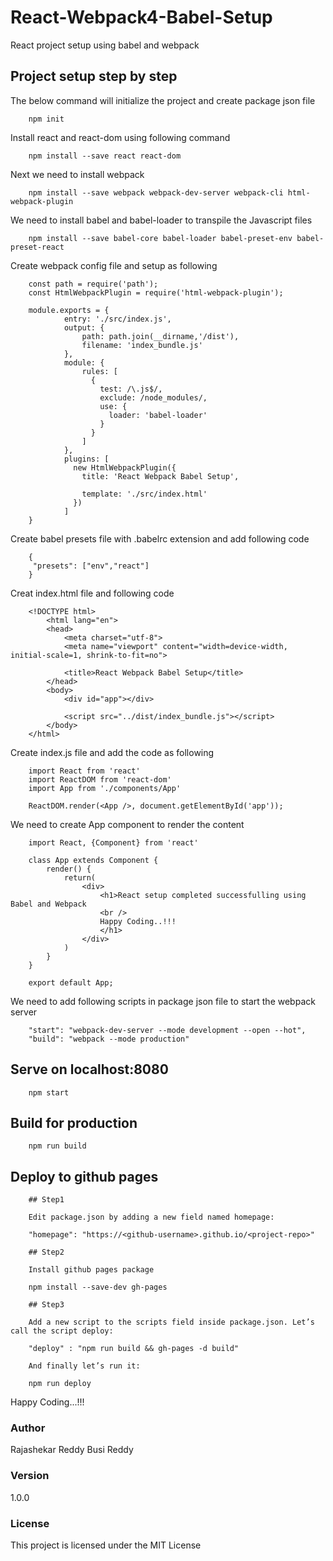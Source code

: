 # React-Webpack4-Babel-Setup 

React project setup using babel and webpack

## Project setup step by step

The below command will initialize the project and create package json file

```
	npm init 
```

Install react and react-dom using following command

```
	npm install --save react react-dom
```

Next we need to install webpack 

```
	npm install --save webpack webpack-dev-server webpack-cli html-webpack-plugin
```

We need to install babel and babel-loader to transpile the Javascript files

```
	npm install --save babel-core babel-loader babel-preset-env babel-preset-react
```

Create webpack config file and setup as following

```
	const path = require('path');
	const HtmlWebpackPlugin = require('html-webpack-plugin');

	module.exports = {
			entry: './src/index.js',
			output: {
				path: path.join(__dirname,'/dist'),
				filename: 'index_bundle.js'
			},
			module: {
			    rules: [
			      {
			        test: /\.js$/,
			        exclude: /node_modules/,
			        use: {
			          loader: 'babel-loader'
			        }
			      }
			    ]
			},
			plugins: [
			  new HtmlWebpackPlugin({
			    title: 'React Webpack Babel Setup', 
			    
			    template: './src/index.html'
			  })
			]
	}
```

Create babel presets file with .babelrc extension and add following code

```
	{
	 "presets": ["env","react"]
	}
```

Creat index.html file and following code

```
    <!DOCTYPE html>
		<html lang="en">
		<head>
			<meta charset="utf-8">
		    <meta name="viewport" content="width=device-width, initial-scale=1, shrink-to-fit=no">
		    
			<title>React Webpack Babel Setup</title>
		</head>
		<body>
			<div id="app"></div>
		 
			<script src="../dist/index_bundle.js"></script>  
		</body>
	</html>		
```

Create index.js file and add the code as following

```
	import React from 'react'
	import ReactDOM from 'react-dom'
	import App from './components/App'

	ReactDOM.render(<App />, document.getElementById('app'));
```

We need to create App component to render the content 

```
	import React, {Component} from 'react' 

	class App extends Component {
		render() {
		    return(
		  		<div>
					<h1>React setup completed successfulling using Babel and Webpack
					<br />
					Happy Coding..!!!
					</h1>
			    </div> 
		  	) 
		}
	}

	export default App;
```

We need to add following scripts in package json file to start the webpack server

```
	"start": "webpack-dev-server --mode development --open --hot",
	"build": "webpack --mode production"
```

## Serve on localhost:8080

```
	npm start
```

## Build for production

```
	npm run build
```


## Deploy to github pages

```
	## Step1

	Edit package.json by adding a new field named homepage:

	"homepage": "https://<github-username>.github.io/<project-repo>"

	## Step2

	Install github pages package

	npm install --save-dev gh-pages

	## Step3

	Add a new script to the scripts field inside package.json. Let’s call the script deploy:

	"deploy" : "npm run build && gh-pages -d build"

	And finally let’s run it:

	npm run deploy

```

Happy Coding...!!!


### Author

Rajashekar Reddy Busi Reddy

### Version

1.0.0

### License

This project is licensed under the MIT License

